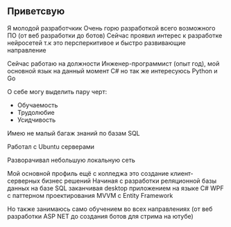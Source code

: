## Приветсвую

Я молодой разработчкик 
Очень горю разработкой всего возможного ПО (от веб разработки до ботов)
Сейчас проявил интерес к разработке нейросетей т.к это персперкитивое и быстро развивающие направление

Сейчас работаю на должности Инженер-программист (опыт год), мой основной язык на данный момент C# но так же интересуюсь Python и Go

О себе могу выделить пару черт:
 - Обучаемость
 - Трудолюбие
 - Усидчивость 

Имею не малый багаж знаний по базам SQL

Работал с Ubuntu серверами 

Разворачивал небольшую локальную сеть 

Мой основной профиль ещё с колледжа это создание клиент-серверных бизнес решений 
Начиная с разработки реляционной базы данных на базе SQL заканчивая desktop приложением на языке C# WPF с паттерном проектирования MVVM с Entity Framework

Но также занимаюсь само обучением во всех направлениях (от веб разработки ASP NET до создания ботов для стрима на ютубе)


